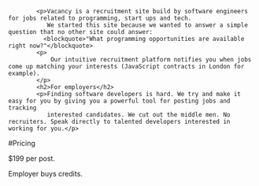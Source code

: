 
            <p>Vacancy is a recruitment site build by software engineers for jobs related to programming, start ups and tech.
               We started this site because we wanted to answer a simple question that no other site could answer:
              <blockquote>"What programming opportunities are available right now?"</blockquote>
            <p>
                Our intuitive recruitment platform notifies you when jobs come up matching your interests (JavaScript contracts in London for example).
            </p>
            <h2>For employers</h2>
            <p>Finding software developers is hard. We try and make it easy for you by giving you a powerful tool for posting jobs and tracking
               interested candidates. We cut out the middle men. No recruiters. Speak directly to talented developers interested in working for you.</p>

#Pricing

$199 per post.

Employer buys credits.

